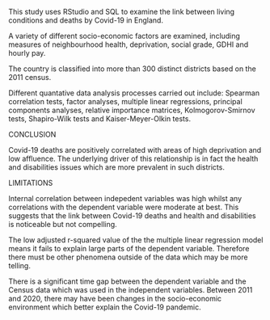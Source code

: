 This study uses RStudio and SQL to examine the link between living conditions and deaths by Covid-19 in England. 

A variety of different socio-economic factors are examined, including measures of neighbourhood health, deprivation, social grade, GDHI and hourly pay.

The country is classified into more than 300 distinct districts based on the 2011 census.

Different quantative data analysis processes carried out include: Spearman correlation tests, factor analyses, multiple linear regressions, principal components analyses, relative importance matrices, Kolmogorov-Smirnov tests, Shapiro-Wilk tests and Kaiser-Meyer-Olkin tests.

CONCLUSION

Covid-19 deaths are positively correlated with areas of high deprivation and low affluence.
The underlying driver of this relationship is in fact the health and disabilities issues which are more prevalent in such districts.

LIMITATIONS

Internal correlation between indepedent variables was high whilst any correlations with the dependent variable were moderate at best. 
This suggests that the link between Covid-19 deaths and health and disabilities is noticeable but not compelling.

The low adjusted r-squared value of the the multiple linear regression model means it fails to explain large parts of the dependent variable.
Therefore there must be other phenomena outside of the data which may be more telling. 

There is a significant time gap between the dependent variable and the Census data which was used in the independent variables. 
Between 2011 and 2020, there may have been changes in the socio-economic environment which better explain the Covid-19 pandemic.
